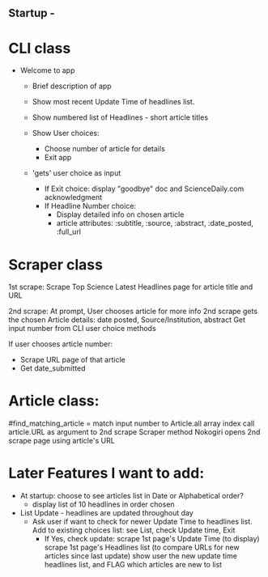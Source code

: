 ## Startup - 

# CLI class
*  Welcome to app
   *  Brief description of app
   *  Show most recent Update Time of headlines list.
   *  Show numbered list of Headlines - short article titles
   *  Show User choices:  
         * Choose number of article for details
         * Exit app
   
   *  'gets' user choice as input
      *  If Exit choice: display "goodbye" doc and ScienceDaily.com acknowledgment
      *  If Headline Number choice: 
         -  Display detailed info on chosen article
         -  article attributes:  :subtitle, :source, :abstract, :date_posted, :full_url

#  Scraper class
1st scrape: Scrape Top Science Latest Headlines page for article title and URL

2nd scrape: 
   At prompt, User chooses article for more info
   2nd scrape gets the chosen Article details: date posted, Source/Institution, abstract
      Get input number from CLI user choice methods
      
If user chooses article number:
* Scrape URL page of that article
* Get date_submitted

#  Article class: 
   #find_matching_article = match input number to Article.all array index 
   call article.URL as argument to 2nd scrape Scraper method
   Nokogiri opens 2nd scrape page using article's URL

#  Later Features I want to add: 
   *  At startup: choose to see articles list in Date or Alphabetical order?
      - display list of 10 headlines in order chosen
   *  List Update - headlines are updated throughout day
      -  Ask user if want to check for newer Update Time to headlines list.
         Add to existing choices list: see List, check Update time, Exit
         -  If Yes, check update:
            scrape 1st page's Update Time (to display)
            scrape 1st page's Headlines list (to compare URLs for new articles since last update)
            show user the new update time headlines list, and FLAG which articles are new to list
